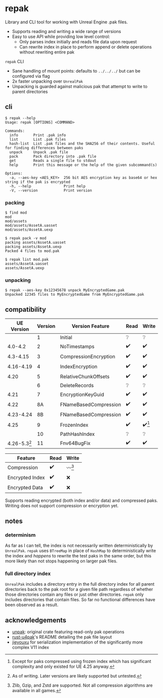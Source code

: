 # repak

Library and CLI tool for working with Unreal Engine .pak files.

 - Supports reading and writing a wide range of versions
 - Easy to use API while providing low level control:
   - Only parses index initially and reads file data upon request
   - Can rewrite index in place to perform append or delete operations without rewriting entire pak

`repak` CLI
 - Sane handling of mount points: defaults to `../../../` but can be configured via flag
 - 2x faster unpacking over `UnrealPak`
 - Unpacking is guarded against malicious pak that attempt to write to parent directories

## cli
```console
$ repak --help
Usage: repak [OPTIONS] <COMMAND>

Commands:
  info       Print .pak info
  list       List .pak files
  hash-list  List .pak files and the SHA256 of their contents. Useful for finding differences between paks
  unpack     Unpack .pak file
  pack       Pack directory into .pak file
  get        Reads a single file to stdout
  help       Print this message or the help of the given subcommand(s)

Options:
  -a, --aes-key <AES_KEY>  256 bit AES encryption key as base64 or hex string if the pak is encrypted
  -h, --help               Print help
  -V, --version            Print version
```

### packing
```console
$ find mod
mod
mod/assets
mod/assets/AssetA.uasset
mod/assets/AssetA.uexp

$ repak pack -v mod
packing assets/AssetA.uasset
packing assets/AssetA.uexp
Packed 4 files to mod.pak

$ repak list mod.pak
assets/AssetA.uasset
assets/AssetA.uexp
```

### unpacking
```console
$ repak --aes-key 0x12345678 unpack MyEncryptedGame.pak
Unpacked 12345 files to MyEncryptedGame from MyEncryptedGame.pak
```

## compatibility

| UE Version   | Version | Version Feature       | Read               | Write                  |
|--------------|---------|-----------------------|--------------------|------------------------|
|              | 1       | Initial               | :grey_question:    | :grey_question:        |
| 4.0-4.2      | 2       | NoTimestamps          | :heavy_check_mark: | :heavy_check_mark:     |
| 4.3-4.15     | 3       | CompressionEncryption | :heavy_check_mark: | :heavy_check_mark:     |
| 4.16-4.19    | 4       | IndexEncryption       | :heavy_check_mark: | :heavy_check_mark:     |
| 4.20         | 5       | RelativeChunkOffsets  | :heavy_check_mark: | :heavy_check_mark:     |
|              | 6       | DeleteRecords         | :grey_question:    | :grey_question:        |
| 4.21         | 7       | EncryptionKeyGuid     | :heavy_check_mark: | :heavy_check_mark:     |
| 4.22         | 8A      | FNameBasedCompression | :heavy_check_mark: | :heavy_check_mark:     |
| 4.23-4.24    | 8B      | FNameBasedCompression | :heavy_check_mark: | :heavy_check_mark:     |
| 4.25         | 9       | FrozenIndex           | :heavy_check_mark: | :heavy_check_mark:[^1] |
|              | 10      | PathHashIndex         | :grey_question:    | :grey_question:        |
| 4.26-5.3[^2] | 11      | Fnv64BugFix           | :heavy_check_mark: | :heavy_check_mark:     |

| Feature         | Read               | Write           |
|-----------------|--------------------|-----------------|
| Compression     | :heavy_check_mark: | :wavy_dash:[^3] |
| Encrypted Index | :heavy_check_mark: | :x:             |
| Encrypted Data  | :heavy_check_mark: | :x:             |


[^1]: Except for paks compressed using frozen index which has significant
    complexity and only existed for UE 4.25 anyway.
[^2]: As of writing. Later versions are likely supported but untested.
[^3]: Zlib, Gzip, and Zstd are supported. Not all compression algorithms are
    available in all games.

Supports reading encrypted (both index and/or data) and compressed paks.
Writing does not support compression or encryption yet.

## notes

### determinism

As far as I can tell, the index is not necessarily written deterministically by `UnrealPak`. `repak` uses `BTreeMap` in place of `HashMap` to deterministically write the index and *happens* to rewrite the test paks in the same order, but this more likely than not stops happening on larger pak files.

### full directory index

`UnrealPak` includes a directory entry in the full directory index for all parent directories back to the pak root for a given file path regardless of whether those directories contain any files or just other directories. `repak` only includes directories that contain files. So far no functional differences have been observed as a result.

## acknowledgements
- [unpak](https://github.com/bananaturtlesandwich/unpak): original crate featuring read-only pak operations
- [rust-u4pak](https://github.com/panzi/rust-u4pak)'s README detailing the pak file layout
- [jieyouxu](https://github.com/jieyouxu) for serialization implementation of the significantly more complex V11 index
